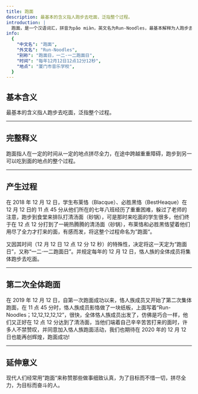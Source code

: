 ```yaml
---
title: 跑面
description: 最基本的含义指人跑步去吃面，泛指整个过程。
introduction: |
  跑面，是一个汉语词汇，拼音为pǎo miàn，英文名为Run-Noodles，最基本解释为人跑步去吃面，其意义还有多重深层解释。
info:
  {
    "中文名": "跑面",
    "外文名": "Run-Noodles",
    "别称": "跑面日，一二·一二跑面日",
    "时间": "每年12月12日12点12分12秒",
    "地点": "厦门市音乐学校",
  }
---
```


## 基本含义

最基本的含义指人跑步去吃面，泛指整个过程。

---

## 完整释义

跑面指人在一定的时间从一定的地点拼尽全力，在途中跨越重重障碍，跑步到另一可以吃到面的地点的整个过程。

---

## 产生过程

在 2018 年 12 月 12 日，学生布莱恪（Blacque）、必胜黑恪（BestHeaque）在 12 月 12 日的 11 点 45 分从他们所在的七年八班经历了重重困难，躲过了老师的注意，跑步到食堂来排队打清汤面（砂锅），可是那时来吃面的学生很多，他们终于在 12 点 12 分打到了一碗热腾腾的清汤面（砂锅），布莱恪和必胜黑恪望着他们用尽了全力才打来的面，有感而发，将这整个过程命名为”跑面“。

又因其时间（12 月 12 日 12 点 12 分 12 秒）的特殊性，决定将这一天定为“跑面日”，又称“一二·一二跑面日”。并规定每年的 12 月 12 日，恪人族的全体成员将集体跑步去吃面。

---

## 第二次全体跑面

在 2019 年 12 月 12 日，自第一次跑面成功以来，恪人族成员又开始了第二次集体跑面，在 11 点 45 分时，恪人族成员影恪做了一块纸板，上面写着“Run-Noodles；12,12,12,12,12”，很快，全体恪人族成员出发了，仿佛是巧合一样，他们又正好在 12 点 12 分达到了清汤面，当他们端着自己辛辛苦苦打来的面时，许多人不禁赞叹，并同意加入恪人族跑面活动，我们也期待在 2020 年的 12 月 12 日也能再创辉煌，跑面成功!

---

## 延伸意义

现代人们经常用”跑面“来称赞那些做事细致认真，为了目标而不惜一切，拼尽全力，为目标而奋斗的人。
